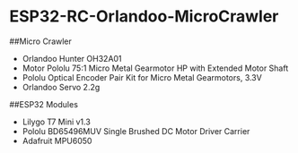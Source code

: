 # ESP32-RC-Orlandoo-MicroCrawler

##Micro Crawler
- Orlandoo Hunter OH32A01
- Motor Pololu 75:1 Micro Metal Gearmotor HP with Extended Motor Shaft
- Pololu Optical Encoder Pair Kit for Micro Metal Gearmotors, 3.3V
- Orlandoo Servo 2.2g

##ESP32 Modules
- Lilygo T7 Mini v1.3
- Pololu BD65496MUV Single Brushed DC Motor Driver Carrier
- Adafruit MPU6050

